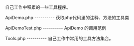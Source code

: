 自己工作中积累的一些工具程序。

ApiDemo.php      ---------- 获取php代码里的注释、方法的工具类

ApiDemoTest.php  ---------- ApiDemo 的调用范例

Tools.php        ---------- 自己工作中常用的工具方法集合。
